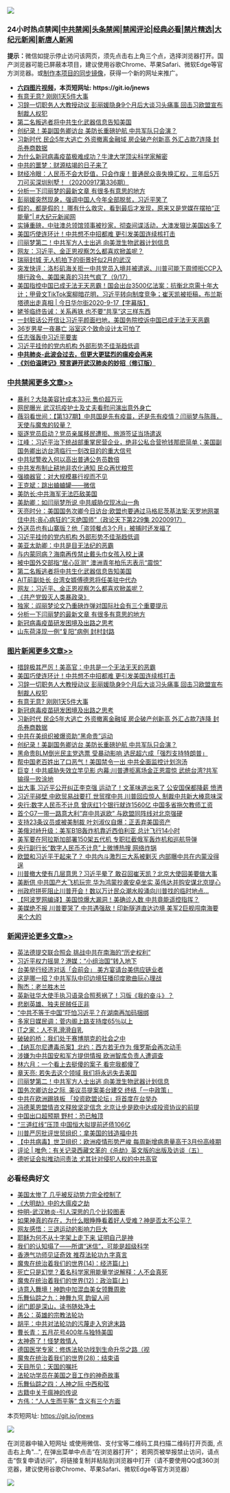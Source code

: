 ![](https://raw.githubusercontent.com/fqnews/bnews/master/64photo/fqnews-qr.jpg)

<div id="tt">
<h3>24小时热点禁闻|<a href="#%E4%B8%AD%E5%85%B1%E7%A6%81%E9%97%BB%E6%9B%B4%E5%A4%9A%E6%96%87%E7%AB%A0">中共禁闻</a>|<a href="#%E5%9B%BE%E7%89%87%E6%96%B0%E9%97%BB%E6%9B%B4%E5%A4%9A%E6%96%87%E7%AB%A0">头条禁闻</a>|<a href="#%E6%96%B0%E9%97%BB%E8%AF%84%E8%AE%BA%E6%9B%B4%E5%A4%9A%E6%96%87%E7%AB%A0">禁闻评论|<a href="#%E5%BF%85%E7%9C%8B%E7%BB%8F%E5%85%B8%E5%A5%BD%E6%96%87">经典必看|<a href="/video.md#%E7%A6%81%E7%89%87%E7%B2%BE%E9%80%89">禁片精选</a>|<a href="https://github.com/fqnews/djy/blob/master/gb/nf1351518.md#1">大纪元新闻</a>|<a href="https://github.com/fqnews/ntdtv/blob/master/gb/prog204.md#1">新唐人新闻</a></h3>
<div><b>提示：</b>微信如提示停止访问该网页，须先点击右上角三个点，选择浏览器打开。国产浏览器可能已屏蔽本项目，建议使用谷歌Chrome、苹果Safari、微软Edge等官方浏览器。或<a href="https://github.com/fqnews/bnews/blob/master/%E5%88%B6%E4%BD%9Cgit%E7%A6%81%E9%97%BB%E9%95%9C%E5%83%8F.md">制作本项目的同步镜像</a>，获得一个新的网址来推广。</div>
<ul>
<li><b><a href="http://d1.bdrive.tk/64.mp4" target="_blank">六四图片视频</a>，本页短网址: https://git.io/jnews</b></li>
<li><a href="/topimagenews/20200917/1398231.md">有意无意? 刚刚1天5件大事</a></li>
<li><a href="/topimagenews/20200917/1398314.md">习辞一切职务人大教授动议 彭丽媛隐身9个月后大谈习头痛事 回击习欧盟宣布制裁人权犯</a></li>
<li><a href="/cbnews/20200918/1398406.md">第二名叛逃者将中共生化武器信息告知美国</a></li>
<li><a href="/topimagenews/20200917/1398096.md">创纪录！美副国务卿访台 美防长重磅护航 中共军队只会演？</a></li>
<li><a href="/topimagenews/20200917/1398208.md">习新时代 民企5年大逃亡 外资撤离金融域 房企破产创新高 外汇占款7连降 封杀券商数据</a></li>
<li><a href="/headline/20200917/1398167.md">为什么新冠病毒疫苗极难成功？牛津大学顶尖科学家解密</a></li>
<li><a href="/ssgc/20200917/1398264.md">中共的噩梦：财源枯竭的日子来了</a></li>
<li><a href="/bannedvideo/20200917/1398068.md">财经冷眼：人民币不会大贬值，只会作废！普通民众丧失换汇权，三年后5万刀可买深圳别墅！（20200917第336期）</a></li>
<li><a href="/cbnews/20200917/1398225.md">分析一下闫丽梦的最新文章 有很多有意思的地方</a></li>
<li><a href="/bannedvideo/20200917/1398137.md">彭丽媛突然现身，强调中国人今年全部脱贫，习近平笑了</a></li>
<li><a href="/bannedvideo/20200918/1398480.md">假的，都是假的！ 哪有什么救灾，看到最后才发现，原来又是党媒在摆拍“正能量”| #大纪元新闻网</a></li>
<li><a href="/bannedvideo/20200918/1398346.md">实锤重磅，中驻澳总领馆领事被抄家，彻查间谍活动，大澳发狠比美国凶多了</a></li>
<li><a href="/topimagenews/20200918/1398542.md">美国巧使连环计！中共想不中招都难 更引发美国连续核打击</a></li>
<li><a href="/comments/20200918/1398510.md">闫丽梦第二！中共军方人士出逃 向美泄生物武器计划信息</a></li>
<li><a href="/cbnews/20200918/1398384.md">网友：习近平、金正恩视察怎么都喜欢掀盖呢？</a></li>
<li><a href="/cbnews/20200917/1398097.md">瑞丽封城 无人机拍下的街景好似2月的武汉</a></li>
<li><a href="/bannedvideo/20200918/1398605.md">突发快评：洛杉矶海关拒一中共党员入境并被遣返、川普可能下周颁拒CCP入境行政令、美国来真的习共气疯了（9/17）</a></li>
<li><a href="/bannedvideo/20200918/1398350.md">美国指控中国已成无法无天恶霸！国会出台3500亿法案：抗衡北京需十年大计；甲骨文TikTok案柳暗花明，习近平转向制度竞争；崔天凯被拒稿，布兰斯塔德出走真相 | 今日华尔街2020-9-17【字幕版】</a></li>
<li><a href="/lifebaike/20200917/1398080.md">姥爷临终告诫：关系再铁 也不要“共享”这三样东西</a></li>
<li><a href="/bannedvideo/20200918/1398380.md">一封脏话公开信让习近平颜面扫地，美国务院控诉中国已成无法无天恶霸</a></li>
<li><a href="/lifebaike/20200917/1398114.md">36岁男星一夜暴亡 浴室这个致命设计太可怕了</a></li>
<li><a href="/ssgc/20200917/1398263.md">任志强轰中习近平要害</a></li>
<li><a href="/cbnews/20200918/1398418.md">习近平挂帅的党内机构 外部形势不佳渐趋低调</a></li>
<li><b><a href="/comments/20200211/1275071.md" target="_blank">中共肺炎-此波会过去，但更大更猛烈的瘟疫会再来</a></b></li>
<li><b><a href="/comments/20200207/1272816.md" target="_blank">《刘伯温碑记》预言避开武汉肺炎的妙招（修订版）</a></b></li>
</ul>
</div>

<div class="catlist">
<h3><a href="/cbnews/" target="_blank">中共禁闻</a><span><a href="/cbnews/" target="_blank" rel="nofollow">更多文章>></a></span></h3>
<ul>
<li><a href="/cbnews/20200918/1398696.md" target="_blank">暴利？大陆美容针成本33元 售价超万元</a></li>
<li><a href="/cbnews/20200918/1398689.md" target="_blank">网民曝光 武汉抗疫护士及丈夫看慰问演出意外身亡</a></li>
<li><a href="/cbnews/20200918/1398684.md" target="_blank">薇羽看世间：【第137期】中共国是先有疫苗，还是先有疫情？闫丽梦与陈薇，天使与魔鬼的较量？</a></li>
<li><a href="/cbnews/20200918/1398637.md" target="_blank">驱逐党员启动？党员亲属移民遭拒、旅游签证当场遣返</a></li>
<li><a href="/cbnews/20200918/1398663.md" target="_blank">江峰：习近平治下统战部重掌民营企业，绝非公私合营抢钱那麽简单；美国副国务卿出访台湾临行一刻改目的的重大信号</a></li>
<li><a href="/cbnews/20200918/1398654.md" target="_blank">中共狱警收入何以高出普通公务员数倍</a></li>
<li><a href="/cbnews/20200918/1398593.md" target="_blank">中共发布制止耕地非农化通知 民众再忧粮荒</a></li>
<li><a href="/cbnews/20200918/1398564.md" target="_blank">强摘器官：对大规模暴行视而不见</a></li>
<li><a href="/cbnews/20200918/1398383.md" target="_blank">王克斌：跳出蛐蛐罐——微信</a></li>
<li><a href="/cbnews/20200918/1398569.md" target="_blank">美防长:中共海军无法匹敌美国</a></li>
<li><a href="/cbnews/20200918/1398544.md" target="_blank">美助卿：如闫丽梦所说 中共威胁仅现冰山一角</a></li>
<li><a href="/cbnews/20200918/1398470.md" target="_blank">天亮时分：美国国务次卿今日访台;欧盟也要通过马格尼茨基法案;天罗地网罩住中共;丧心病狂的“灭绝国师”（政论天下第229集 20200917）</a></li>
<li><a href="/cbnews/20200918/1398432.md" target="_blank">外送员也有山寨版？他「盗领餐点3个月」被捕时还发福了</a></li>
<li><a href="/cbnews/20200918/1398418.md" target="_blank">习近平挂帅的党内机构 外部形势不佳渐趋低调</a></li>
<li><a href="/cbnews/20200918/1398417.md" target="_blank">美亚太助卿：中共是目无法纪的恶霸</a></li>
<li><a href="/cbnews/20200918/1398416.md" target="_blank">与内蒙同病？海南再传禁止戴头巾女孩入校上课</a></li>
<li><a href="/cbnews/20200918/1398415.md" target="_blank">被中国外交部指“居心叵测” 澳洲青年柏乐志表示“震惊”</a></li>
<li><a href="/cbnews/20200918/1398406.md" target="_blank">第二名叛逃者将中共生化武器信息告知美国</a></li>
<li><a href="/cbnews/20200918/1398385.md" target="_blank">AIT前副处长 台湾女婿傅德恩将任美驻中代办</a></li>
<li><a href="/cbnews/20200918/1398384.md" target="_blank">网友：习近平、金正恩视察怎么都喜欢掀盖呢？</a></li>
<li><a href="/cbnews/20200917/1398242.md" target="_blank">《共产党毁灭人类暴政录》</a></li>
<li><a href="/cbnews/20200917/1398234.md" target="_blank">独家：阎丽梦论文乃重磅炸弹对国际社会有三个重要提示</a></li>
<li><a href="/cbnews/20200917/1398225.md" target="_blank">分析一下闫丽梦的最新文章 有很多有意思的地方</a></li>
<li><a href="/comments/20200917/1029129.md" target="_blank">新冠病毒疫苗研发困境及出路之思考</a></li>
<li><a href="/cbnews/20200917/1398168.md" target="_blank">山东荷泽现一例“复阳”病例 封村封路</a></li>

</ul>
</div>
<div class="catlist">
<h3><a href="/topimagenews/" target="_blank">图片新闻</a><span><a href="/topimagenews/" target="_blank" rel="nofollow">更多文章>></a></span></h3>
<ul>
<li><a href="/topimagenews/20200918/1398671.md" target="_blank">措辞极其严厉！美高官：中共是一个无法无天的恶霸</a></li>
<li><a href="/topimagenews/20200918/1398542.md" target="_blank">美国巧使连环计！中共想不中招都难 更引发美国连续核打击</a></li>
<li><a href="/topimagenews/20200917/1398314.md" target="_blank">习辞一切职务人大教授动议 彭丽媛隐身9个月后大谈习头痛事 回击习欧盟宣布制裁人权犯</a></li>
<li><a href="/topimagenews/20200917/1398231.md" target="_blank">有意无意? 刚刚1天5件大事</a></li>
<li><a href="/comments/20200917/1029129.md" target="_blank">新冠病毒疫苗研发困境及出路之思考</a></li>
<li><a href="/topimagenews/20200917/1398208.md" target="_blank">习新时代 民企5年大逃亡 外资撤离金融域 房企破产创新高 外汇占款7连降 封杀券商数据</a></li>
<li><a href="/topimagenews/20200917/1398166.md" target="_blank">中共在美组织被爆资助“黑命贵”运动</a></li>
<li><a href="/topimagenews/20200917/1398096.md" target="_blank">创纪录！美副国务卿访台 美防长重磅护航 中共军队只会演？</a></li>
<li><a href="/topimagenews/20200917/1398029.md" target="_blank">黑命贵BLM倒光民主党选票 受暴动影响 选民超六成「强烈支持特朗普」</a></li>
<li><a href="/topimagenews/20200917/1398027.md" target="_blank">帮中国老百姓出了口恶气！美国禁令一出 中共全面监控计划泡汤</a></li>
<li><a href="/topimagenews/20200917/1397683.md" target="_blank">巨变！中共威胁失效立竿见影 内幕:川普遭拒离场金正恩震惊 武统台湾?共军输得一败涂地</a></li>
<li><a href="/topimagenews/20200916/1397636.md" target="_blank">出大事 习近平公开纠正李克强 运动了！文革味道出来了 公安国保都降薪 愤懑</a></li>
<li><a href="/topimagenews/20200916/1397568.md" target="_blank">习近平碰壁 中欧贸易战要打 世贸撑中共 川普回应惊人 制裁中共新大棒意味深</a></li>
<li><a href="/topimagenews/20200916/1397492.md" target="_blank">央行:数字人民币不计息 曾庆红1个银行就诈1560亿 中国多省拖欠教师工资</a></li>
<li><a href="/topimagenews/20200916/1397450.md" target="_blank">首个G7一带一路意大利&#8221;弃中共返欧&#8221; 与欧盟同阵线对北京强硬</a></li>
<li><a href="/topimagenews/20200916/1397396.md" target="_blank">支持23条议员或被美制裁 叶刘淑仪自爆：正丢弃美国资产</a></li>
<li><a href="/topimagenews/20200916/1397395.md" target="_blank">美俄对峙升级：美军B1B轰炸机靠近西伯利亚 总计飞行14小时</a></li>
<li><a href="/topimagenews/20200916/1397334.md" target="_blank">美军要在阿拉斯加部署150架五代机 专职拦截俄军轰炸机和巡航导弹</a></li>
<li><a href="/topimagenews/20200916/1397317.md" target="_blank">央行副行长“数字人民币不计息”上微博热搜 网络炸锅</a></li>
<li><a href="/topimagenews/20200915/1397006.md" target="_blank">欧盟和习近平干起来了？ 中共内斗激烈三大系被剿灭 内部曝中共在内蒙没得逞</a></li>
<li><a href="/topimagenews/20200915/1396933.md" target="_blank">川普撤大使有几层意思？习近平晕了 敢召回崔天凯？北京大使回美要做大事</a></li>
<li><a href="/topimagenews/20200915/1396918.md" target="_blank">美断供 中共国产大飞机玩完 华为鸿蒙抄袭安卓坐实 英伟达并购安谋北京提心</a></li>
<li><a href="/topimagenews/20200915/1396745.md" target="_blank">州政府拼死阻止川普开会！数以万计民众潮水般涌向川普找的临时地点…</a></li>
<li><a href="/topimagenews/20200915/1396667.md" target="_blank">【阿波罗网编译】美国惊爆大漏洞！美确诊人数 中共竟能遥控指挥？</a></li>
<li><a href="/topimagenews/20200915/1396412.md" target="_blank">美媒绝不报 川普要哭了 中共遇强敌！印新隧道直达边境 美军2巨舰闯南海要来个大的</a></li>

</ul>
</div>
<div class="catlist">
<h3><a href="/comments/" target="_blank">新闻评论</a><span><a href="/comments/" target="_blank" rel="nofollow">更多文章>></a></span></h3>
<ul>
<li><a href="/comments/20200918/1398682.md" target="_blank">英法德提交联合照会 挑战中共在南海的“历史权利”</a></li>
<li><a href="/comments/20200918/1398670.md" target="_blank">习近平权力摇晃？港媒：“小组治国”转入地下</a></li>
<li><a href="/comments/20200918/1398669.md" target="_blank">台美举行经济对话「会前会」 美方宴请台美供应链业者</a></li>
<li><a href="/comments/20200918/1398661.md" target="_blank">这是哪一招？中共军队中印边境狂播印度歌曲玩心理战</a></li>
<li><a href="/comments/20200918/1398604.md" target="_blank">陶杰：老兰胜木兰</a></li>
<li><a href="/comments/20200918/1398581.md" target="_blank">英新驻华大使手执习语录合照惹祸了！习版《我的奋斗》？</a></li>
<li><a href="/comments/20200918/1398576.md" target="_blank">悲剧英雄、独夫民贼任正非</a></li>
<li><a href="/comments/20200918/1398553.md" target="_blank">“中共不等于中国”吓怕习近平？在湖南再加码捆绑</a></li>
<li><a href="/comments/20200918/1398532.md" target="_blank">多家日媒民调：菅内阁上路支持度65％以上</a></li>
<li><a href="/comments/20200918/1398529.md" target="_blank">IT之家：人不乳滑滑自乳</a></li>
<li><a href="/comments/20200918/1398528.md" target="_blank">破破的桥：我们处于赛博朋克的社会之中</a></li>
<li><a href="/comments/20200918/1398520.md" target="_blank">【纳瓦尔尼遭毒杀案】北约：西方若无作为 俄罗斯会再次动手</a></li>
<li><a href="/comments/20200918/1398519.md" target="_blank">涉嫌为中共国安和军方提供情报 欧洲智库负责人遭调查</a></li>
<li><a href="/comments/20200918/1398517.md" target="_blank">林六月：一个看上去挺傻的案子 看完我都傻了</a></li>
<li><a href="/comments/20200918/1398516.md" target="_blank">章天亮: 若失去这个领域 我们将永远失去美国</a></li>
<li><a href="/comments/20200918/1398510.md" target="_blank">闫丽梦第二！中共军方人士出逃 向美泄生物武器计划信息</a></li>
<li><a href="/comments/20200918/1398509.md" target="_blank">国务次卿访台之际  美议员提案美台建交 终结「一中政策」</a></li>
<li><a href="/comments/20200918/1398508.md" target="_blank">中共在欧洲踢铁板 「投资欧盟论坛」将首度在台举办</a></li>
<li><a href="/comments/20200918/1398493.md" target="_blank">冯德莱恩盟情咨文释放坚定信念 北京让步是欧中达成投资协议的前提</a></li>
<li><a href="/comments/20200918/1398486.md" target="_blank">中国出口超预期 野村：恐已触顶</a></li>
<li><a href="/comments/20200918/1398485.md" target="_blank">“三道红线”压顶 中国恒大拟提前还债106亿</a></li>
<li><a href="/comments/20200918/1398453.md" target="_blank">川普严厉批评世贸组织：拿美国的钱造福中共</a></li>
<li><a href="/comments/20200918/1398452.md" target="_blank">【中共病毒】世卫组织：欧洲疫情形势严峻 每周新增病患量高于3月份高峰期</a></li>
<li><a href="/comments/20200918/1398451.md" target="_blank">评论 | 唯色：有关记录西藏文革的《杀劫》英文版的出版及访谈（五）</a></li>
<li><a href="/comments/20200918/1398429.md" target="_blank">德听证会拟推动问责法 尤其针对侵犯人权的中共高官</a></li>

</ul>
</div>

<div class="catlist">
<h3>必看经典好文</h3>
<ul>
<li><a href="/comments/20200624/1349702.md" target="_blank">美国太惨了 几乎被反动势力完全控制了</a></li>
<li><a href="/comments/20200203/1269785.md" target="_blank">《大明劫》中的大瘟疫之劫</a></li>
<li><a href="/comments/20200620/1347687.md" target="_blank">仲明-武汉肺炎-引人深思的几个比较图表</a></li>
<li><a href="/comments/20200623/1346844.md" target="_blank">如果神真的存在，为什么眼睁睁看着好人受难？神是否太不公平？</a></li>
<li><a href="/cbnews/20200126/1265515.md" target="_blank">网友感悟：三退运动的影响力巨大</a></li>
<li><a href="/ccpdope/20190803/1168965.md" target="_blank">耶稣为何不从十字架上走下来 证明自己是神</a></li>
<li><a href="/sohnews/20161029/607205.md" target="_blank">我们的认知塌了——所谓“迷信”，可能是超级科学</a></li>
<li><a href="/comments/20200517/1330064.md" target="_blank">香港气功师见证奇效 推荐法轮功九字真言</a></li>
<li><a href="/topimagenews/20180605/953415.md" target="_blank">魔鬼在统治着我们的世界(14)：经济篇(上)</a></li>
<li><a href="/comments/20200704/1355375.md" target="_blank">死亡只是幻觉？着名科学家用能量学说解释：人不会真死</a></li>
<li><a href="/topimagenews/20180601/951286.md" target="_blank">魔鬼在统治着我们的世界(12)：政治篇(上)</a></li>
<li><a href="/topimagenews/20170208/656009.md" target="_blank">诗意入舞境！神韵中加混血美女领舞周歌</a></li>
<li><a href="/tculture/20170718/793528.md" target="_blank">乐舞仙踪之九：神舞九穹 韵留人间</a></li>
<li><a href="/tculture/20200803/1373949.md" target="_blank">闭门即是深山，读书随处净土</a></li>
<li><a href="/comments/20200313/1292991.md" target="_blank">愚公：英雄的宗教法轮功</a></li>
<li><a href="/cbnews/20200720/1363328.md" target="_blank">胡平：中共对法轮功的污蔑走入穷途末路</a></li>
<li><a href="/comments/20200713/1359796.md" target="_blank">曹长青：五月花号400年与独特美国</a></li>
<li><a href="/ccpdope/20200907/1392129.md" target="_blank">太神奇了！怪梦救情人</a></li>
<li><a href="/comments/20200607/783186.md" target="_blank">德国医学专家：修炼法轮功找到生命升华之路（视</a></li>
<li><a href="/comments/20181228/1054609.md" target="_blank">魔鬼在统治着我们的世界(28)：结束语</a></li>
<li><a href="/tculture/20180919/1000196.md" target="_blank">天目所见：天国的嘱托</a></li>
<li><a href="/comments/20200511/1326751.md" target="_blank">法轮功学员在美国之音工作的神奇故事</a></li>
<li><a href="/tculture/20190101/791144.md" target="_blank">乐舞仙踪之四：人神之际 中西和弦</a></li>
<li><a href="/ccpdope/20200531/1337409.md" target="_blank">古籍中关于瘟神的传说</a></li>
<li><a href="/comments/20200720/1363377.md" target="_blank">方伟：“人人生而平等” 含义有三个方面</a></li>

</ul>
</div>

本页短网址: https://git.io/jnews

![](https://raw.githubusercontent.com/fqnews/bnews/master/64photo/fqnews-qr.jpg)

在浏览器中输入短网址 或使用微信、支付宝等二维码工具扫描二维码打开页面, 点击右上角"...", 在弹出菜单中点击“在浏览器打开”； 若网页被举报禁止访问，请点击“恢复申请访问”，将链接复制并粘贴到浏览器中打开（请不要使用QQ或360浏览器，建议使用谷歌Chrome、苹果Safari、微软Edge等官方浏览器）

![](https://raw.githubusercontent.com/fqnews/bnews/master/64photo/wx.jpg)
